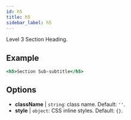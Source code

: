 ```yaml
---
id: h5
title: h5
sidebar_label: h5
---
```


Level 3 Section Heading.

## Example

```jsx live
<h5>Section Sub-subtitle</h5>
```

## Options

* __className__ | `string`: class name. Default: `''`.
* __style__ | `object`: CSS inline styles. Default: `{}`.
